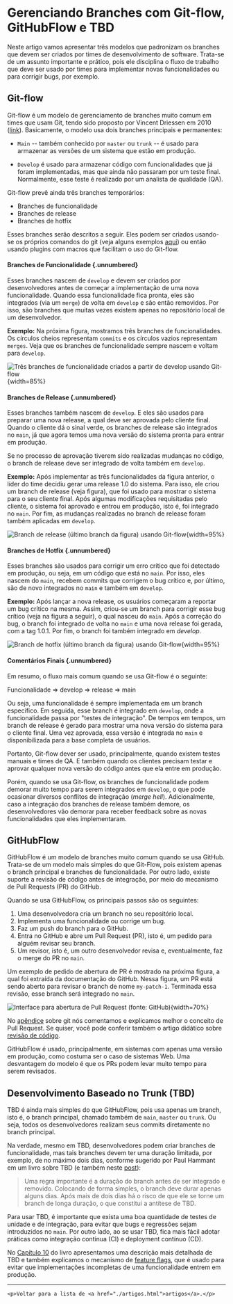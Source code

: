 
# Gerenciando Branches com Git-flow, GitHubFlow e TBD

Neste artigo vamos apresentar três modelos que padronizam os branches
que devem ser criados por times de desenvolvimento
de software. Trata-se de um assunto importante e prático, pois
ele disciplina o fluxo de trabalho que deve ser usado por times 
para implementar novas funcionalidades ou para corrigir bugs, 
por exemplo.

## Git-flow

Git-flow é um modelo de gerenciamento de branches muito comum em times 
que usam Git, tendo sido proposto por Vincent Driessen em 2010 
([link](https://nvie.com/posts/a-successful-git-branching-model/)).
Basicamente, o modelo usa dois branches principais e permanentes:

* `Main` -- também conhecido por `master` ou `trunk` -- é usado para 
armazenar as versões de um sistema que estão em produção.

* `Develop` é usado para armazenar código com funcionalidades que já foram
implementadas, mas que ainda não passaram por um teste final.
Normalmente, esse teste é realizado por um analista de qualidade (QA).

Git-flow prevê ainda três branches temporários: 

* Branches de funcionalidade
* Branches de release
* Branches de hotfix

Esses branches serão descritos a seguir. Eles podem ser criados usando-se
os próprios comandos do git (veja alguns exemplos 
[aqui](https://nvie.com/posts/a-successful-git-branching-model)) ou então
usando plugins com macros que facilitam o uso do Git-flow.

#### Branches de Funcionalidade {.unnumbered}

Esses branches nascem de `develop` e devem ser criados por 
desenvolvedores antes de começar a implementação de uma nova 
funcionalidade. Quando essa funcionalidade fica pronta, eles 
são integrados (via um `merge`) de volta em `develop` e 
são então removidos. Por isso, são branches que muitas vezes 
existem apenas no repositório local de um desenvolvedor.

**Exemplo:** Na próxima figura, mostramos três branches de 
funcionalidades. Os círculos cheios representam `commits`
e os círculos vazios representam `merges`. 
Veja que os branches de funcionalidade sempre nascem e 
voltam para `develop`. 

![Três branches de funcionalidade criados a partir de develop usando Git-flow](./figs/git-flow-feature-branch.png){width=85%}

#### Branches de Release {.unnumbered}

Esses branches também nascem de `develop`. E eles são usados 
para preparar uma nova release, a qual deve ser aprovada pelo 
cliente final. Quando o cliente dá o sinal verde, os branches 
de release são integrados no `main`, já que agora temos uma 
nova versão do sistema pronta para entrar em produção. 

Se no processo de aprovação tiverem sido realizadas mudanças 
no código, o branch de release deve ser integrado de volta 
também em `develop`. 

**Exemplo:**  Após implementar as três funcionalidades da 
figura anterior, o líder do time decidiu gerar uma release 1.0 
do sistema. Para isso, ele criou um branch de release (veja figura), 
que foi usado para mostrar o sistema para o seu cliente final. 
Após algumas modificações requisitadas pelo cliente,  o sistema 
foi aprovado e entrou em produção, isto é, foi integrado 
no `main`.  Por fim, as mudanças realizadas no branch de release 
foram também aplicadas em `develop`.

![Branch de release (último branch da figura) usando Git-flow](./figs/git-flow-release-branch.png){width=95%}

#### Branches de Hotfix {.unnumbered}

Esses branches são usados para corrigir um erro
crítico que foi detectado em produção, ou seja, em um código que está
no `main`. Por isso, eles nascem do `main`, recebem commits que corrigem
o bug crítico e, por último, são de novo integrados no `main` e também
em `develop`.

**Exemplo:** Após lançar a nova release, os usuários começaram a 
reportar um bug crítico na mesma. Assim, criou-se um branch para
corrigir esse bug crítico (veja na figura a seguir), o qual nasceu 
do `main`. Após a correção do bug, o branch foi integrado de volta 
no `main` e uma nova release foi gerada, com a tag 1.0.1. Por fim, 
o branch foi também integrado em *develop*.

![Branch de hotfix (último branch da figura) usando Git-flow](./figs/git-flow-hotfix-branch.png){width=95%}

#### Comentários Finais {.unnumbered}

Em resumo, o fluxo mais comum quando se usa Git-flow é o seguinte:

Funcionalidade ⇒ develop ⇒ release ⇒ main

Ou seja, uma funcionalidade é sempre implementada em um branch 
específico. Em seguida, esse branch é integrado em `develop`, onde 
a funcionalidade passa por "testes de integração". De tempos em 
tempos, um branch de release é gerado para mostrar uma nova versão 
do sistema para o cliente final. Uma vez aprovada, essa versão
é integrada no `main` e disponibilizada para a base completa 
de usuários.

Portanto, Git-flow dever ser usado, principalmente, quando existem 
testes manuais e times de QA. E também quando os clientes precisam 
testar e aprovar qualquer nova versão do código antes que ela entre 
em produção.

Porém, quando se usa Git-flow, os branches de funcionalidade podem 
demorar muito tempo para serem integrados em `develop`, o que pode 
ocasionar diversos conflitos de integração (*merge hell*). 
Adicionalmente, caso a integração dos branches de release também 
demore, os desenvolvedores vão demorar para receber feedback 
sobre as novas funcionalidades que eles implementaram.

## GitHubFlow 

GitHubFlow é um modelo de branches muito comum quando se usa GitHub.
Trata-se de um modelo mais simples do que Git-Flow, pois existem
apenas o branch principal e branches de funcionalidade. Por outro lado, 
existe suporte a revisão de código antes de integração, por meio do 
mecanismo de Pull Requests (PR) do GitHub.

Quando se usa GitHubFlow, os principais passos são os seguintes:

1. Uma desenvolvedora cria um branch no seu repositório local.
2. Implementa uma funcionalidade ou corrige um bug.
3. Faz um push do branch para o GitHub.
4. Entra no GitHub e abre um Pull Request (PR), isto é, um
  pedido para alguém revisar seu branch. 
5. Um revisor, isto é, um outro desenvolvedor revisa e, eventualmente,
  faz o merge do PR no `main`.

Um exemplo de pedido de abertura de PR é mostrado na próxima figura,
a qual foi extraída da documentação do GitHub. Nessa figura, um PR
está sendo aberto para revisar o branch de nome  `my-patch-1`. 
Terminada essa revisão, esse branch será integrado no `main`.

![Interface para abertura de Pull Request (fonte: GitHub)](./figs/github-flow-pr.png){width=70%}

No [apêndice](https://engsoftmoderna.info/capAp.html#pull-requests) 
sobre git nós comentamos e explicamos melhor o conceito de Pull Request. 
Se quiser, você pode conferir também o artigo didático sobre 
[revisão de código](https://engsoftmoderna.info/artigos/revisao-codigo.html).

GitHubFlow é usado, principalmente, em sistemas com apenas uma 
versão em produção, como costuma ser o caso de sistemas Web.
Uma desvantagem do modelo é que os PRs podem levar muito tempo 
para serem revisados.

## Desenvolvimento Baseado no Trunk (TBD) 

TBD é ainda mais simples do que GitHubFlow, pois usa apenas um branch, 
isto é, o branch principal, chamado também de `main`, `master` ou 
`trunk`. Ou seja, todos os desenvolvedores realizam seus commits 
diretamente no branch principal.

Na verdade, mesmo em TBD, desenvolvedores podem criar branches de 
funcionalidade, mas tais branches devem ter uma duração limitada, 
por exemplo, de no máximo dois dias, conforme sugerido por 
Paul Hammant em um livro sobre TBD (e também neste 
[post](https://trunkbaseddevelopment.com/short-lived-feature-branches/)):

> Uma regra importante é a duração do branch antes de ser integrado
e removido. Colocando de forma simples, o branch deve durar apenas 
alguns dias. Após mais de dois dias há o risco de que ele se torne
um branch de longa duração, o que constitui a antítese de TBD.

Para usar TBD, é importante que exista uma boa quantidade de testes
de unidade e de integração, para evitar que bugs e regressões sejam
introduzidos no `main`. Por outro lado, ao se usar TBD, fica mais
fácil adotar práticas como integração contínua (CI) e deployment
contínuo (CD). 

No [Capítulo 10](https://engsoftmoderna.info/cap10.html#desenvolvimento-baseado-no-trunk) do livro apresentamos uma 
descrição mais detalhada de TBD e também explicamos o mecanismo de 
[feature flags](https://engsoftmoderna.info/cap10.html#feature-flags), 
que é usado para evitar que implementações incompletas de uma
funcionalidade entrem em produção.


* * * 

```{=html}
<p>Voltar para a lista de <a href="./artigos.html">artigos</a>.</p>
```